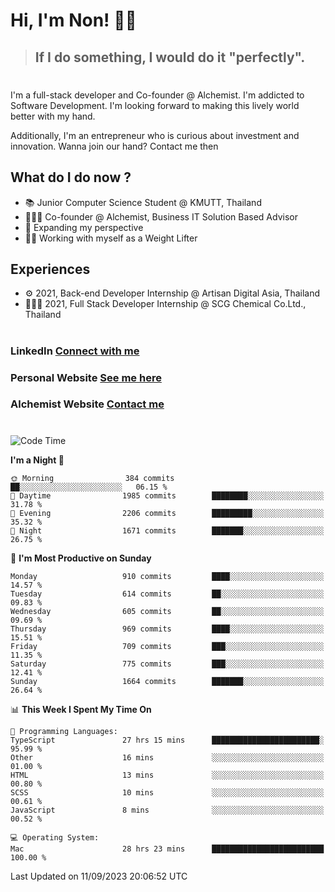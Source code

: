 # Hi, I'm Non! 🖐🏻

> ## If I do something, I would do it "perfectly".

#

I'm a full-stack developer and Co-founder @ Alchemist. I'm addicted to Software Development. I'm looking forward to making this lively world better with my hand.

Additionally, I'm an entrepreneur who is curious about investment and innovation. Wanna join our hand? Contact me then

## What do I do now ?

- 📚 Junior Computer Science Student @ KMUTT, Thailand
- 🧑🏻‍💻 Co-founder @ Alchemist, Business IT Solution Based Advisor
- 🌈 Expanding my perspective
- 🏋🏻 Working with myself as a Weight Lifter

## Experiences

- ⚙️ 2021, Back-end Developer Internship @ Artisan Digital Asia, Thailand
- 🧑🏻‍💻 2021, Full Stack Developer Internship @ SCG Chemical Co.Ltd., Thailand

#

### LinkedIn [Connect with me](https://www.linkedin.com/in/non-nontra/)

### Personal Website [See me here](https://nonnontra.com/)

### Alchemist Website [Contact me](https://alchemist-softwarehouse.co/)

#

<!--START_SECTION:waka-->
![Code Time](http://img.shields.io/badge/Code%20Time-3%2C064%20hrs%2016%20mins-blue)

**I'm a Night 🦉** 

```text
🌞 Morning                384 commits         ██░░░░░░░░░░░░░░░░░░░░░░░   06.15 % 
🌆 Daytime                1985 commits        ████████░░░░░░░░░░░░░░░░░   31.78 % 
🌃 Evening                2206 commits        █████████░░░░░░░░░░░░░░░░   35.32 % 
🌙 Night                  1671 commits        ███████░░░░░░░░░░░░░░░░░░   26.75 % 
```
📅 **I'm Most Productive on Sunday** 

```text
Monday                   910 commits         ████░░░░░░░░░░░░░░░░░░░░░   14.57 % 
Tuesday                  614 commits         ██░░░░░░░░░░░░░░░░░░░░░░░   09.83 % 
Wednesday                605 commits         ██░░░░░░░░░░░░░░░░░░░░░░░   09.69 % 
Thursday                 969 commits         ████░░░░░░░░░░░░░░░░░░░░░   15.51 % 
Friday                   709 commits         ███░░░░░░░░░░░░░░░░░░░░░░   11.35 % 
Saturday                 775 commits         ███░░░░░░░░░░░░░░░░░░░░░░   12.41 % 
Sunday                   1664 commits        ███████░░░░░░░░░░░░░░░░░░   26.64 % 
```


📊 **This Week I Spent My Time On** 

```text
💬 Programming Languages: 
TypeScript               27 hrs 15 mins      ████████████████████████░   95.99 % 
Other                    16 mins             ░░░░░░░░░░░░░░░░░░░░░░░░░   01.00 % 
HTML                     13 mins             ░░░░░░░░░░░░░░░░░░░░░░░░░   00.80 % 
SCSS                     10 mins             ░░░░░░░░░░░░░░░░░░░░░░░░░   00.61 % 
JavaScript               8 mins              ░░░░░░░░░░░░░░░░░░░░░░░░░   00.52 % 

💻 Operating System: 
Mac                      28 hrs 23 mins      █████████████████████████   100.00 % 
```


 Last Updated on 11/09/2023 20:06:52 UTC
<!--END_SECTION:waka-->
